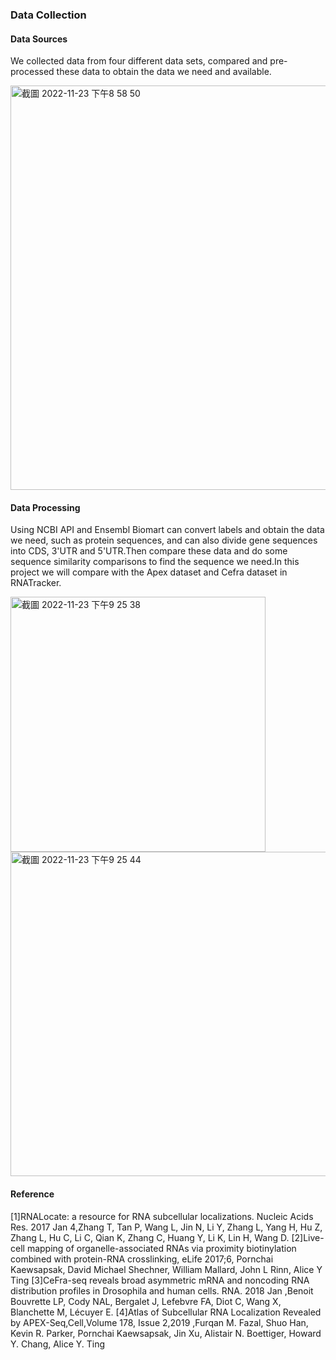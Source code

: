 ### Data Collection

#### Data Sources
We collected data from four different data sets, compared and pre-processed these data to obtain the data we need and available.

<img width="647" alt="截圖 2022-11-23 下午8 58 50" src="https://user-images.githubusercontent.com/29274119/203554136-43b7f7a0-f05c-43ae-b47e-6807fc523e24.png">



<br>

#### Data Processing

Using NCBI API and Ensembl Biomart can convert labels and obtain the data we need, such as protein sequences, and can also divide gene sequences into CDS, 3'UTR and 5'UTR.Then compare these data and do some sequence similarity comparisons to find the sequence we need.In this project we will compare with the Apex dataset and Cefra dataset in RNATracker.


<img width="408" alt="截圖 2022-11-23 下午9 25 38" src="https://user-images.githubusercontent.com/29274119/203558208-dcb9d2be-513a-42b0-b9fa-03a1316c958c.png">

<img width="519" alt="截圖 2022-11-23 下午9 25 44" src="https://user-images.githubusercontent.com/29274119/203558319-d9486c75-c498-4c0a-83c9-2d47727a3158.png">

<br>


#### Reference

[1]RNALocate: a resource for RNA subcellular localizations. Nucleic Acids Res. 2017 Jan 4,Zhang T, Tan P, Wang L, Jin N, Li Y, Zhang L, Yang H, Hu Z, Zhang L, Hu C, Li C, Qian K, Zhang C, Huang Y, Li K, Lin H, Wang D. 
[2]Live-cell mapping of organelle-associated RNAs via proximity biotinylation combined with protein-RNA crosslinking, eLife 2017;6, Pornchai Kaewsapsak, David Michael Shechner, William Mallard, John L Rinn, Alice Y Ting 
[3]CeFra-seq reveals broad asymmetric mRNA and noncoding RNA distribution profiles in Drosophila and human cells. RNA. 2018 Jan ,Benoit Bouvrette LP, Cody NAL, Bergalet J, Lefebvre FA, Diot C, Wang X, Blanchette M, Lécuyer E. 
[4]Atlas of Subcellular RNA Localization Revealed by APEX-Seq,Cell,Volume 178, Issue 2,2019 ,Furqan M. Fazal, Shuo Han, Kevin R. Parker, Pornchai Kaewsapsak, Jin Xu, Alistair N. Boettiger, Howard Y. Chang, Alice Y. Ting
